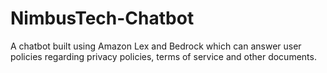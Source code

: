 # NimbusTech-Chatbot
A chatbot  built using Amazon Lex and Bedrock which can answer user policies regarding privacy policies, terms of service and other documents.
